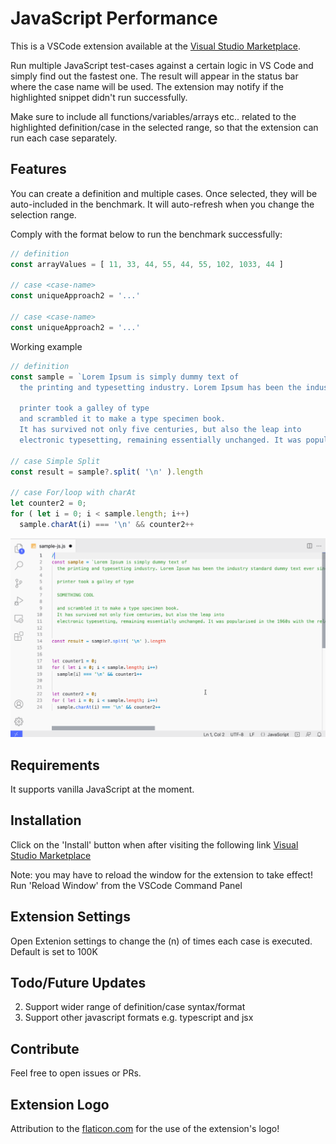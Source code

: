 # JavaScript Performance

This is a VSCode extension available at the [Visual Studio Marketplace](https://marketplace.visualstudio.com/items?itemName=MazenKhiami.jsperformance).

Run multiple JavaScript test-cases against a certain logic in VS Code and simply find out the fastest one.
The result will appear in the status bar where the case name will be used. The extension may notify if the highlighted snippet didn't run successfully.

Make sure to include all functions/variables/arrays etc.. related to the highlighted definition/case in the selected range, so that the extension can run each case separately.

## Features

You can create a definition and multiple cases. Once selected, they will be auto-included in the benchmark. It will auto-refresh when you change the selection range. 

Comply with the format below to run the benchmark successfully:

```javascript
// definition 
const arrayValues = [ 11, 33, 44, 55, 44, 55, 102, 1033, 44 ]

// case <case-name>
const uniqueApproach2 = '...'

// case <case-name>
const uniqueApproach2 = '...'

```

Working example

```javascript
// definition
const sample = `Lorem Ipsum is simply dummy text of 
  the printing and typesetting industry. Lorem Ipsum has been the industry standard dummy text ever since the 1500s, when an unknown 

  printer took a galley of type
  and scrambled it to make a type specimen book.
  It has survived not only five centuries, but also the leap into 
  electronic typesetting, remaining essentially unchanged. It was popularised in the 1960s with the release of Letraset sheets containing Lorem Ipsum passages, and more recently with desktop publishing software like Aldus PageMaker including versions of Lorem Ipsum.`

// case Simple Split
const result = sample?.split( '\n' ).length

// case For/loop with charAt
let counter2 = 0;
for ( let i = 0; i < sample.length; i++)
  sample.charAt(i) === '\n' && counter2++
  ```
  

![alt Working example](https://raw.githubusercontent.com/khiami/js-performance/master/images/jsperformance-vscode-extension.gif)


## Requirements
It supports vanilla JavaScript at the moment.

## Installation
Click on the 'Install' button when after visiting the following link
[Visual Studio Marketplace](https://marketplace.visualstudio.com/items?itemName=MazenKhiami.jsperformance)

Note: you may have to reload the window for the extension to take effect! Run 'Reload Window' from the VSCode Command Panel

## Extension Settings

Open Extenion settings to change the (n) of times each case is executed. Default is set to 100K

## Todo/Future Updates

2. Support wider range of definition/case syntax/format
3. Support other javascript formats e.g. typescript and jsx

## Contribute

Feel free to open issues or PRs.

## Extension Logo
Attribution to the [flaticon.com](https://www.flaticon.com/premium-icon/rocket_3049618?term=rocket&page=1&position=14) for the use of the extension's logo! 

